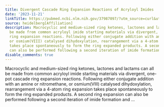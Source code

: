 ```yaml
---
title: Divergent Cascade Ring Expansion Reactions of Acryloyl Imides
date: '2023-11-21'
linkTitle: https://pubmed.ncbi.nlm.nih.gov/37987097/?utm_source=curl&utm_medium=rss&utm_campaign=pubmed-2&utm_content=1FakS-2QOkCT8HsMOQP1bCRQ4YzyumYOmxmF0moLsQ3dFB1E9V&fc=20220326224207&ff=20231121171234&v=2.17.9.post6+86293ac
source: heidelberg[Affiliation]
description: Macrocyclic and medium-sized ring ketones, lactones and lactams can all
  be made from common acryloyl imide starting materials via divergent, one-pot cascade
  ring expansion reactions. Following either conjugate addition with an amine or nitromethane,
  or osmium(VIII) catalysed dihydoxylation, rearrangement via a 4-atom ring expansion
  takes place spontaneously to form the ring expanded products. A second ring expansion
  can also be performed following a second iteration of imide formation and ...
disable_comments: true
---
```

Macrocyclic and medium-sized ring ketones, lactones and lactams can all be made from common acryloyl imide starting materials via divergent, one-pot cascade ring expansion reactions. Following either conjugate addition with an amine or nitromethane, or osmium(VIII) catalysed dihydoxylation, rearrangement via a 4-atom ring expansion takes place spontaneously to form the ring expanded products. A second ring expansion can also be performed following a second iteration of imide formation and ...